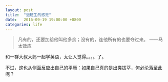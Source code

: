```yaml
---
layout: post
title:  "退班生的感觉"
date:   2016-09-19 19:00:00 +0800
categories: life
---
```


> 凡有的，还要加给他叫他多余；没有的，连他所有的也要夺过来。 ——马太效应


和一群大叔大妈一起学英语，太让人觉得。。。。了。

不过，这也从侧面反应出自己的平庸：如果自己真的是出类拔萃，何必沦落至此呢？